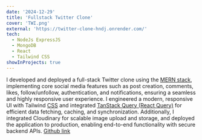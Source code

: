 ```yaml
---
date: '2024-12-29'
title: 'Fullstack Twitter Clone'
cover: 'TWI.png'
external: 'https://twitter-clone-hndj.onrender.com/'
tech:
  - NodeJs ExpressJS
  - MongoDB
  - React
  - Tailwind CSS
showInProjects: true
---
```



 I developed and deployed a full-stack Twitter clone using the [MERN stack](https://github.com/RastogiAdit/Twitter-Clone), implementing core social media features such as post creation, comments, likes, follow/unfollow, authentication, and notifications, ensuring a seamless and highly responsive user experience. I engineered a modern, responsive UI with Tailwind [CSS](https://github.com/RastogiAdit/Twitter-Clone) and integrated [TanStack Query (React Query)](https://github.com/RastogiAdit/Twitter-Clone) for efficient data fetching, caching, and synchronization. Additionally, I integrated Cloudinary for scalable image upload and storage, and deployed the application to production, enabling end-to-end functionality with secure backend APIs. [Github link](https://github.com/RastogiAdit/Twitter-Clone)
